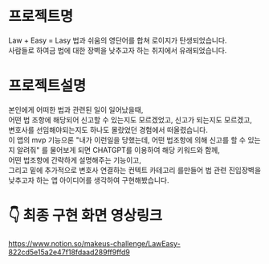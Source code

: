 # 프로젝트명
Law + Easy = Lasy 법과 쉬움의 영단어를 합쳐 로이지가 탄생되었습니다.<br>
사람들로 하여금 법에 대한 장벽을 낮추고자 하는 취지에서 유래되었습니다.<br>


# 프로젝트설명

본인에게 어떠한 법과 관련된 일이 일어났을때, <br>
어떤 법 조항에 해당되어 신고할 수 있는지도 모르겠었고, 신고가 되는지도 모르겠고, <br>
변호사를 선임해야되는지도 하나도 몰랐었던 경험에서 떠올렸습니다.  <br>
이 앱의 mvp 기능으론 "내가 이런일을 당했는데, 어떤 법조항에 의해 신고를 할 수 있는지 알려줘" 를 물어보게 되면 CHATGPT를 이용하여 해당 키워드와 함께, <br>
어떤 법조항에 간략하게 설명해주는 기능이고, <br>
그리고 밑에 추가적으로 변호사 연결하는 컨텍트 카테고리 를만들어 법 관련 진입장벽을 낮추고자 하는 앱 아이디어를 생각하여 구현해봤습니다.

# 👇 최종 구현 화면 영상링크

https://www.notion.so/makeus-challenge/LawEasy-822cd5e15a2e47f18fdaad289ff9ffd9
